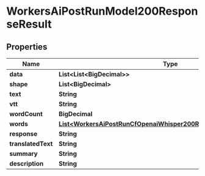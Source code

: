 

# WorkersAiPostRunModel200ResponseResult


## Properties

| Name | Type | Description | Notes |
|------------ | ------------- | ------------- | -------------|
|**data** | **List&lt;List&lt;BigDecimal&gt;&gt;** |  |  [optional] |
|**shape** | **List&lt;BigDecimal&gt;** |  |  [optional] |
|**text** | **String** |  |  |
|**vtt** | **String** |  |  [optional] |
|**wordCount** | **BigDecimal** |  |  [optional] |
|**words** | [**List&lt;WorkersAiPostRunCfOpenaiWhisper200ResponseResultWordsInner&gt;**](WorkersAiPostRunCfOpenaiWhisper200ResponseResultWordsInner.md) |  |  [optional] |
|**response** | **String** |  |  [optional] |
|**translatedText** | **String** |  |  [optional] |
|**summary** | **String** |  |  [optional] |
|**description** | **String** |  |  [optional] |




